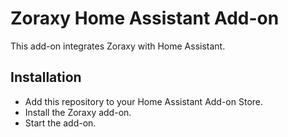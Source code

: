 # Zoraxy Home Assistant Add-on

This add-on integrates Zoraxy with Home Assistant.

## Installation

- Add this repository to your Home Assistant Add-on Store.
- Install the Zoraxy add-on.
- Start the add-on.
